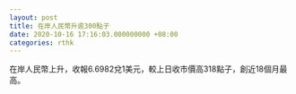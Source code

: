 ```yaml
---
layout: post
title: 在岸人民幣升逾300點子
date: 2020-10-16 17:16:03.000000000 +08:00
categories: rthk
---
```


在岸人民幣上升，收報6.6982兌1美元，較上日收市價高318點子，創近18個月最高。
